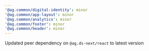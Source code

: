 ```yaml
---
'@ag.common/digital-identity': minor
'@ag.common/app-layout': minor
'@ag.common/analytics': minor
'@ag.common/footer': minor
'@ag.common/header': minor
---
```


Updated peer dependency on `@ag.ds-next/react` to latest version